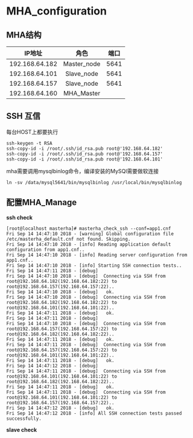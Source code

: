 # MHA_configuration

## MHA结构

|IP地址|角色|端口|
|:--:|:--:|:--:|
|192.168.64.182|Master_node|5641|
|192.168.64.101|Slave_node|5641|
|192.168.64.157|Slave_node|5641|
|192.168.64.160|MHA_Master||


## SSH 互信


每台HOST上都要执行

```shell
ssh-keygen -t RSA
ssh-copy-id -i /root/.ssh/id_rsa.pub root@'192.168.64.182'
ssh-copy-id -i /root/.ssh/id_rsa.pub root@'192.168.64.157'
ssh-copy-id -i /root/.ssh/id_rsa.pub root@'192.168.64.101'
```

mha需要调用mysqlbinlog命令，编译安装的MySQl需要做软连接

```
ln -sv /data/mysql5641/bin/mysqlbinlog /usr/local/bin/mysqlbinlog
```


## 配置MHA_Manage


**ssh check**

```
[root@localhost masterha]# masterha_check_ssh --conf=app1.cnf 
Fri Sep 14 14:47:10 2018 - [warning] Global configuration file /etc/masterha_default.cnf not found. Skipping.
Fri Sep 14 14:47:10 2018 - [info] Reading application default configuration from app1.cnf..
Fri Sep 14 14:47:10 2018 - [info] Reading server configuration from app1.cnf..
Fri Sep 14 14:47:10 2018 - [info] Starting SSH connection tests..
Fri Sep 14 14:47:11 2018 - [debug] 
Fri Sep 14 14:47:10 2018 - [debug]  Connecting via SSH from root@192.168.64.182(192.168.64.182:22) to root@192.168.64.157(192.168.64.157:22)..
Fri Sep 14 14:47:10 2018 - [debug]   ok.
Fri Sep 14 14:47:10 2018 - [debug]  Connecting via SSH from root@192.168.64.182(192.168.64.182:22) to root@192.168.64.101(192.168.64.101:22)..
Fri Sep 14 14:47:11 2018 - [debug]   ok.
Fri Sep 14 14:47:11 2018 - [debug] 
Fri Sep 14 14:47:10 2018 - [debug]  Connecting via SSH from root@192.168.64.157(192.168.64.157:22) to root@192.168.64.182(192.168.64.182:22)..
Fri Sep 14 14:47:11 2018 - [debug]   ok.
Fri Sep 14 14:47:11 2018 - [debug]  Connecting via SSH from root@192.168.64.157(192.168.64.157:22) to root@192.168.64.101(192.168.64.101:22)..
Fri Sep 14 14:47:11 2018 - [debug]   ok.
Fri Sep 14 14:47:12 2018 - [debug] 
Fri Sep 14 14:47:11 2018 - [debug]  Connecting via SSH from root@192.168.64.101(192.168.64.101:22) to root@192.168.64.182(192.168.64.182:22)..
Fri Sep 14 14:47:11 2018 - [debug]   ok.
Fri Sep 14 14:47:11 2018 - [debug]  Connecting via SSH from root@192.168.64.101(192.168.64.101:22) to root@192.168.64.157(192.168.64.157:22)..
Fri Sep 14 14:47:12 2018 - [debug]   ok.
Fri Sep 14 14:47:12 2018 - [info] All SSH connection tests passed successfully.
```

**slave check**

```

```


##

